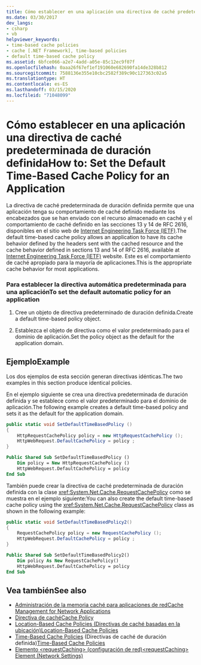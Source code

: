 ```yaml
---
title: Cómo establecer en una aplicación una directiva de caché predeterminada de duración definida
ms.date: 03/30/2017
dev_langs:
- csharp
- vb
helpviewer_keywords:
- time-based cache policies
- cache [.NET Framework], time-based policies
- default time-based cache policy
ms.assetid: 6bfce066-a2e7-4add-a05e-85c12ec9f07f
ms.openlocfilehash: 0aaa26f67ef1ef191060e682690fa14de328b812
ms.sourcegitcommit: 7588136e355e10cbc2582f389c90c127363c02a5
ms.translationtype: HT
ms.contentlocale: es-ES
ms.lasthandoff: 03/15/2020
ms.locfileid: "71048099"
---
```

# <a name="how-to-set-the-default-time-based-cache-policy-for-an-application"></a><span data-ttu-id="1ad00-102">Cómo establecer en una aplicación una directiva de caché predeterminada de duración definida</span><span class="sxs-lookup"><span data-stu-id="1ad00-102">How to: Set the Default Time-Based Cache Policy for an Application</span></span>
<span data-ttu-id="1ad00-103">La directiva de caché predeterminada de duración definida permite que una aplicación tenga su comportamiento de caché definido mediante los encabezados que se han enviado con el recurso almacenado en caché y el comportamiento de caché definido en las secciones 13 y 14 de RFC 2616, disponibles en el sitio web de [Internet Engineering Task Force (IETF)](https://www.ietf.org/).</span><span class="sxs-lookup"><span data-stu-id="1ad00-103">The default time-based cache policy allows an application to have its cache behavior defined by the headers sent with the cached resource and the cache behavior defined in sections 13 and 14 of RFC 2616, available at [Internet Engineering Task Force (IETF)](https://www.ietf.org/) website.</span></span> <span data-ttu-id="1ad00-104">Este es el comportamiento de caché apropiado para la mayoría de aplicaciones.</span><span class="sxs-lookup"><span data-stu-id="1ad00-104">This is the appropriate cache behavior for most applications.</span></span>  
  
### <a name="to-set-the-default-automatic-policy-for-an-application"></a><span data-ttu-id="1ad00-105">Para establecer la directiva automática predeterminada para una aplicación</span><span class="sxs-lookup"><span data-stu-id="1ad00-105">To set the default automatic policy for an application</span></span>  
  
1. <span data-ttu-id="1ad00-106">Cree un objeto de directiva predeterminado de duración definida.</span><span class="sxs-lookup"><span data-stu-id="1ad00-106">Create a default time-based policy object.</span></span>  
  
2. <span data-ttu-id="1ad00-107">Establezca el objeto de directiva como el valor predeterminado para el dominio de aplicación.</span><span class="sxs-lookup"><span data-stu-id="1ad00-107">Set the policy object as the default for the application domain.</span></span>  
  
## <a name="example"></a><span data-ttu-id="1ad00-108">Ejemplo</span><span class="sxs-lookup"><span data-stu-id="1ad00-108">Example</span></span>  
 <span data-ttu-id="1ad00-109">Los dos ejemplos de esta sección generan directivas idénticas.</span><span class="sxs-lookup"><span data-stu-id="1ad00-109">The two examples in this section produce identical policies.</span></span>  
  
 <span data-ttu-id="1ad00-110">En el ejemplo siguiente se crea una directiva predeterminada de duración definida y se establece como el valor predeterminado para el dominio de aplicación.</span><span class="sxs-lookup"><span data-stu-id="1ad00-110">The following example creates a default time-based policy and sets it as the default for the application domain.</span></span>  
  
```csharp  
public static void SetDefaultTimeBasedPolicy ()  
{  
    HttpRequestCachePolicy policy = new HttpRequestCachePolicy ();  
    HttpWebRequest.DefaultCachePolicy = policy ;  
}  
```  
  
```vb  
Public Shared Sub SetDefaultTimeBasedPolicy ()  
    Dim policy = New HttpRequestCachePolicy ()  
    HttpWebRequest.DefaultCachePolicy = policy  
End Sub  
```  
  
 <span data-ttu-id="1ad00-111">También puede crear la directiva de caché predeterminada de duración definida con la clase <xref:System.Net.Cache.RequestCachePolicy> como se muestra en el ejemplo siguiente:</span><span class="sxs-lookup"><span data-stu-id="1ad00-111">You can also create the default time-based cache policy using the <xref:System.Net.Cache.RequestCachePolicy> class as shown in the following example:</span></span>  
  
```csharp  
public static void SetDefaultTimeBasedPolicy2()  
{  
    RequestCachePolicy policy = new RequestCachePolicy ();  
    HttpWebRequest.DefaultCachePolicy = policy ;  
}  
```  
  
```vb  
Public Shared Sub SetDefaultTimeBasedPolicy2()  
    Dim policy As New RequestCachePolicy()  
    HttpWebRequest.DefaultCachePolicy = policy  
End Sub  
```  
  
## <a name="see-also"></a><span data-ttu-id="1ad00-112">Vea también</span><span class="sxs-lookup"><span data-stu-id="1ad00-112">See also</span></span>

- [<span data-ttu-id="1ad00-113">Administración de la memoria caché para aplicaciones de red</span><span class="sxs-lookup"><span data-stu-id="1ad00-113">Cache Management for Network Applications</span></span>](cache-management-for-network-applications.md)
- [<span data-ttu-id="1ad00-114">Directiva de caché</span><span class="sxs-lookup"><span data-stu-id="1ad00-114">Cache Policy</span></span>](cache-policy.md)
- [<span data-ttu-id="1ad00-115">Location-Based Cache Policies (Directivas de caché basadas en la ubicación)</span><span class="sxs-lookup"><span data-stu-id="1ad00-115">Location-Based Cache Policies</span></span>](location-based-cache-policies.md)
- <span data-ttu-id="1ad00-116">[Time-Based Cache Policies](time-based-cache-policies.md) (Directivas de caché de duración definida)</span><span class="sxs-lookup"><span data-stu-id="1ad00-116">[Time-Based Cache Policies](time-based-cache-policies.md)</span></span>
- [<span data-ttu-id="1ad00-117">Elemento \<requestCaching> (configuración de red)</span><span class="sxs-lookup"><span data-stu-id="1ad00-117">\<requestCaching> Element (Network Settings)</span></span>](../configure-apps/file-schema/network/requestcaching-element-network-settings.md)
